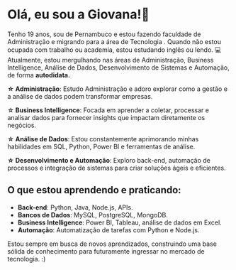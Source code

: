 # Olá, eu sou a Giovana!🌟

Tenho 19 anos, sou de Pernambuco e estou fazendo faculdade de Administração e migrando para a área de Tecnologia . Quando não estou ocupada com trabalho ou academia, estou estudando inglês ou lendo.
💻 Atualmente, estou mergulhando nas áreas de Administração, Business Intelligence, Análise de Dados, Desenvolvimento de Sistemas e Automação, de forma **autodidata.**
 
**☆ Administração**: Estudo Administração e adoro explorar como a gestão e a análise de dados podem transformar empresas.

**☆ Business Intelligence**: Focada em aprender a coletar, processar e analisar dados para fornecer insights que impactam diretamente os negócios.

**☆ Análise de Dados**: Estou constantemente aprimorando minhas habilidades em SQL, Python, Power BI e ferramentas de análise.

**☆ Desenvolvimento e Automação**: Exploro back-end, automação de processos e integração de sistemas para criar soluções ágeis e eficientes.



## O que estou aprendendo e praticando:
- **Back-end**: Python, Java, Node.js, APIs.
- **Bancos de Dados**: MySQL, PostgreSQL, MongoDB.
- **Business Intelligence**: Power BI, Tableau, análise de dados em Excel.
- **Automação**: Automatização de tarefas com Python e Node.js.


Estou sempre em busca de novos aprendizados, construindo uma base sólida de conhecimento para futuramente ingressar no mercado de tecnologia.  :)

